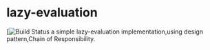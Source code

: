 # lazy-evaluation
[![Build Status](https://travis-ci.org/seulike/lazy-evaluation.svg?branch=master)
a simple lazy-evaluation implementation,using design pattern,Chain of Responsibility.
